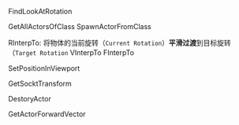 FindLookAtRotation

GetAllActorsOfClass
SpawnActorFromClass

RInterpTo: 将物体的当前旋转（`Current Rotation`）**平滑过渡**到目标旋转（`Target Rotation`
VInterpTo
FInterpTo

SetPositionInViewport

GetSocktTransform

DestoryActor

GetActorForwardVector